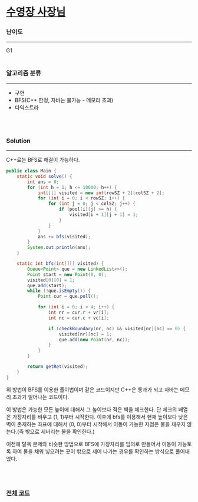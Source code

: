 # [수영장 사장님](https://www.acmicpc.net/problem/15730)

### 난이도

***
G1
<br><br>

### 알고리즘 분류

***

* 구현
* BFS(C++ 한정, 자바는 불가능 - 메모리 초과)
* 다익스트라

<br><br>

### Solution

***

C++로는 BFS로 해결이 가능하다.

```java
public class Main {
    static void solve() {
        int ans = 0;
        for (int h = 1; h <= 10000; h++) {
            int[][] visited = new int[rowSZ + 2][colSZ + 2];
            for (int i = 0; i < rowSZ; i++) {
                for (int j = 0; j < colSZ; j++) {
                    if (pool[i][j] >= h) {
                        visited[i + 1][j + 1] = 1;
                    }
                }
            }
            ans += bfs(visited);
        }
        System.out.println(ans);
    }

    static int bfs(int[][] visited) {
        Queue<Point> que = new LinkedList<>();
        Point start = new Point(0, 0);
        visited[0][0] = 1;
        que.add(start);
        while (!que.isEmpty()) {
            Point cur = que.poll();

            for (int i = 0; i < 4; i++) {
                int nr = cur.r + vr[i];
                int nc = cur.c + vc[i];

                if (checkBoundary(nr, nc) && visited[nr][nc] == 0) {
                    visited[nr][nc] = 1;
                    que.add(new Point(nr, nc));
                }
            }
        }

        return getRet(visited);
    }
}
```

위 방법이 BFS를 이용한 풀이법이며 같은 코드이지만 C++은 통과가 되고 자바는 메모리 초과가 일어나는 코드이다.        

이 방법은 가능한 모든 높이에 대해서 그 높이보다 적은 벽을 체크한다. 단 체크의 배열은 가장자리를 비우고 (1, 1)부터 시작한다. 이후에 bfs를 이용해서 현재 높이보다 낮은 벽이 존재하는 좌표에 대해서 (0, 0)부터 시작해서 이동이 가능한 지점은 물을 채우지 않는다.(즉 밖으로 세버리는 물을 확인한다.)      

이전에 탈옥 문제와 비슷한 방법으로 BFS에 가장자리를 임의로 만들어서 이동이 가능토록 하여 물을 채워 넣으려는 곳이 밖으로 세어 나가는 경우를 확인하는 방식으로 풀어내었다.

<br><br>

### [전체 코드](https://github.com/Jungmin-Seo0527/CodingTest/blob/main/src/dijkstra/BOJ15730_수영장_사장님.java)
